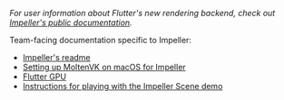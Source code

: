 _For user information about Flutter's new rendering backend, check out [Impeller's public documentation](https://docs.flutter.dev/perf/impeller)._

Team-facing documentation specific to Impeller:

- [Impeller's readme](/docs/engine/impeller/README.md)
- [Setting up MoltenVK on macOS for Impeller](Setting-up-MoltenVK-on-macOS-for-Impeller.md)
- [Flutter GPU](Flutter-GPU.md)
- [Instructions for playing with the Impeller Scene demo](Impeller-Scene.md)
